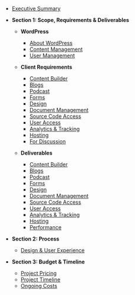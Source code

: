 -   [Executive Summary](sections/executive-summary.md)

-   **Section 1: Scope, Requirements & Deliverables**

    -   **WordPress**

        -   [About WordPress](sections/wordpress-foundation/about-wordpress.md)
        -   [Content Management](sections/wordpress-foundation/content-management.md)
        -   [User Management](sections/wordpress-foundation/user-management.md)

    -   **Client Requirements**

        -   [Content Builder](sections/requirements/content-builder.md)
        -   [Blogs](sections/requirements/blogs.md)
        -   [Podcast](sections/requirements/podcast.md)
        -   [Forms](sections/requirements/forms.md)
        -   [Design](sections/requirements/design.md)
        -   [Document Management](sections/requirements/document-management.md)
        -   [Source Code Access](sections/requirements/source-code-access.md)
        -   [User Access](sections/requirements/user-access.md)
        -   [Analytics & Tracking](sections/requirements/analytics-tracking.md)
        -   [Hosting](sections/requirements/hosting.md)
        -   [For Discussion](sections/requirements/for-discussion.md)

    -   **Deliverables**
        -   [Content Builder](sections/deliverables/content-builder.md)
        -   [Blogs](sections/deliverables/blogs.md)
        -   [Podcast](sections/deliverables/podcast.md)
        -   [Forms](sections/deliverables/forms.md)
        -   [Design](sections/deliverables/design.md)
        -   [Document Management](sections/deliverables/document-management.md)
        -   [Source Code Access](sections/deliverables/source-code-access.md)
        -   [User Access](sections/deliverables/user-access.md)
        -   [Analytics & Tracking](sections/deliverables/analytics-tracking.md)
        -   [Hosting](sections/deliverables/hosting.md)
        -   [Performance](sections/deliverables/performance.md)

-   **Section 2: Process**

    -   [Design & User Experience](sections/deliverables/design-ux.md)

-   **Section 3: Budget & Timeline**

    -   [Project Pricing](sections/budget-timeline/pricing.md)
    -   [Project Timeline](sections/budget-timeline/timeline.md)
    -   [Ongoing Costs](sections/budget-timeline/ongoing-costs.md)
    <!-- -   [Support & Maintenance](sections/budget-timeline/support-maintenance.md) -->

<!-- -   **Section 4: Appendix**

    -   **Additional Information**

        -   [WordPress Technical Details](sections/appendix/wordpress-technical.md)
        -   [Hosting Specifications](sections/appendix/hosting-specs.md)
        -   [Plugin Recommendations](sections/appendix/plugins.md)

    -   **Terms & Conditions**

        -   [Project Exclusions](sections/appendix/exclusions.md)
        -   [Browser Support Policy](sections/appendix/browser-support.md)
        -   [Bug-Free Guarantee](sections/appendix/bug-guarantee.md)

    -   **Reference Materials**
        -   [SEO Best Practices](sections/appendix/seo-practices.md)
        -   [Security Guidelines](sections/appendix/security.md)
        -   [Glossary of Terms](sections/appendix/glossary.md) -->
